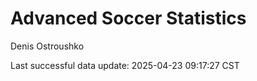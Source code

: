 # Advanced Soccer Statistics
Denis Ostroushko

<!-- gfm -->

Last successful data update: 2025-04-23 09:17:27 CST
